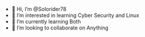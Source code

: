 - 👋 Hi, I’m @Solorider78
- 👀 I’m interested in learning Cyber Security and Linux 
- 🌱 I’m currently learning Both
- 💞️ I’m looking to collaborate on Anything


<!---
Solorider78/Solorider78 is a ✨ special ✨ repository because its `README.md` (this file) appears on your GitHub profile.
You can click the Preview link to take a look at your changes.
--->
